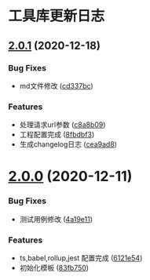# 工具库更新日志

## [2.0.1](https://github.com/wowohuai/ts-axios/compare/v2.0.0...v2.0.1) (2020-12-18)


### Bug Fixes

* md文件修改 ([cd337bc](https://github.com/wowohuai/ts-axios/commit/cd337bc00c3cdd98574cd95b18727bc17496b9f6))


### Features

* 处理请求url参数 ([c8a8b09](https://github.com/wowohuai/ts-axios/commit/c8a8b09920008513779d9a5e711dedd9698644f9))
* 工程配置完成 ([8fbdbf3](https://github.com/wowohuai/ts-axios/commit/8fbdbf3f2f8abfa1c4d98a5fed0e73623d90c5ce))
* 生成changelog日志 ([cea9ad8](https://github.com/wowohuai/ts-axios/commit/cea9ad860c651348d9983594b76d49a76d1c0ed2))



# [2.0.0](https://github.com/wowohuai/ts-axios/compare/6121e54618bd0c9b279ded6d66015baefff0d0c3...v2.0.0) (2020-12-11)


### Bug Fixes

* 测试用例修改 ([4a19e11](https://github.com/wowohuai/ts-axios/commit/4a19e116ef973ed06fb0fdb666452a39edae4449))


### Features

* ts,babel,rollup,jest 配置完成 ([6121e54](https://github.com/wowohuai/ts-axios/commit/6121e54618bd0c9b279ded6d66015baefff0d0c3))
* 初始化模板 ([83fb750](https://github.com/wowohuai/ts-axios/commit/83fb750fb24fde0b1ca6b740b1b68c86da675a7a))



